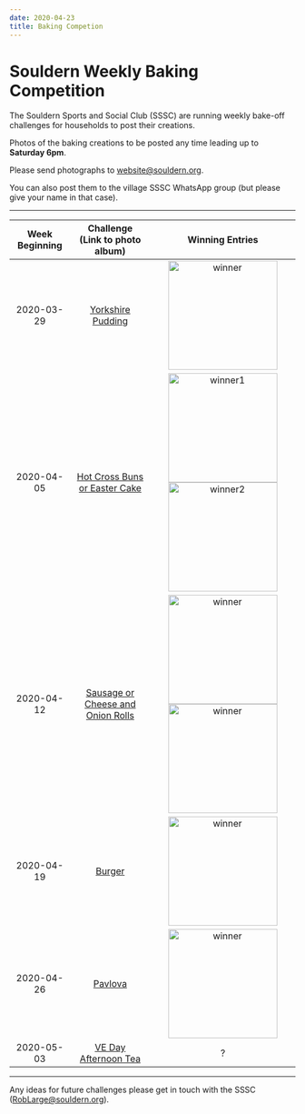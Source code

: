 ```yaml
---
date: 2020-04-23
title: Baking Competion
---
```

<style>
table img {width:12em; vertical-align:middle}
</style>

# Souldern  Weekly Baking Competition

The Souldern Sports and Social Club (SSSC) are running weekly bake-off challenges for households to post their creations.

Photos of the baking creations to be posted any time leading up to **Saturday 6pm**.

Please send photographs to
  [website@souldern.org](mailto:website@souldern.org).

You can also post them to the village SSSC WhatsApp group (but please give your name in that case).

---


| Week Beginning | Challenge<br>(Link to photo album) | Winning Entries |
| :---: | :---: | :---: |
| 2020-03-29 | [Yorkshire Pudding](https://photos.google.com/share/AF1QipNe_Mm3jL8bhhaZUijlRq2uhTyHL5Xq91VPJvMTqp5LKfk_b0l5-17qRWfVNQ7Kig?key=U0NBSlRJd0ZPYlJnbEp1aTQxTXk3ZUp4eDZ0dGZn) | ![winner](https://lh3.googleusercontent.com/x1JtZUbfyAJ_NVkrIq4ye7ORebcNgKPbCu4yyzoJvWGkYWFIlu2azVhPQYZdnFiVOBx4FdZfzhUAX8G_IZIDTj0zHcQOjlMbYatJAxL1fd6VTh7GNquufayCYLmNPrWAo7s8WkjMvCOhFdChC2ICDy71fBR7vus7rnqc3D3u3ag3MVyXIDawh4QmVQmL0dj2K5oURXYCO5kf7GWZTv8cc5FB3xY0PuhZPJ9ylKIHBKYqWA-x5rMb_P_ENULk1T_FFMwDLPsjDpMMrkksqXbrOLNETiJd-9D8qRQ2QlKEx_R0x0-37X8D4BWZd6iVFHF9aplFfZcX_7Em1BPmgXyEqe8loZuujFEyP9fqagj_Yxsu78jtzT9Eq3sMfcZcvltf4KncDAFLz5JNU2bwim1xroLuMcu15XvIyKkPSAM6uI7CGmQFcEkRQCulLnsRN1m50skpzWdXwSgZCmZAmseIwteYU8JHl2UXDLVOQvuykNe7GzSgGNZP9aZv1D3oAGsXYokr1SS3F_VOA1NHIqiFIaSdklhwPzz_oG8VQwXuGxl78yLbKdTrfoLkZIm-XOUMKvfaKOXPGEjumD1VrfXr2KfMdu7cgsyr3Okan6-k16jX-YXM3NEIX3xfTWGF4d3nInLRcMJAk4RqfYNCsSdOzZ-C0VTRbAHO89s3fpZDg0xuWpMKekVdDGZeItkKmGrObCZpIJbx5vbkFt9EOSdvNthF-lU5aCDz_OAhO2TggekwAbemvzmf0ME=w564-h752-no) |
| 2020-04-05 | [Hot Cross Buns or Easter Cake](https://photos.app.goo.gl/4vyjnxGKp9JSx7eJ6) | ![winner1](https://lh3.googleusercontent.com/_yLTVUnBuqbmuea878dq5-WxedzTL72eTwmdyTk5NDLgpO08QqI_QzbdSY-NAgw95eFmYYHv3gkWOJ8VcR02SbK9TjdWs0FK49gELssgMM2mkAXLpfivKzj-YD-xo1JVv4fZlTCjd22oH-8_rhwPbhnMvDVDtlTKZev9bjImJ58u8Y5FOth8fOvwh_uOsCtl1w_-oI1NbuQYwG_CfbU20_p0bPl4b8kCu4n-dihUsrerFDFbT5QSzRsZcIqffTG3TwFaMAlyN2M_vWh6TrYIgey_T6VGbARbfPo4hhYQ_mwvA29_NICnMraHSEHMfxY05ImmGUthUYrOB4gQ44B55OX-SXybvYhWEuwZ5FwqqJos8hB-bY6Wfm4Hr5APk9SH-yi910lHJFeKpHsDYBTeB-BFiGIaYlEEE1mlahqvC79NZ3iiWe9bE1_MXWU878hgQBAzcMgX23ma0Bqr4CANePX3bTYYA5yuWQOsQQlzNr0vLH9eHrPBo5FEOCgMyahaulmjR9PLC-518x06IJ2-5T3F6r2KMYahnwP3eJaHQCHyKhpYzHFuTbxpllUuc4kDpcDNJZEGzLn3bNd3vAEupuWAHIQ8s0HdBufHu24aaU5C3PwMv05_neOtPpkrDR6Dgo-bhXXMmtxBt2WyzyMacyjX0nbLZf8G31zXKZ2ivGYlxLO3KIxUyQ8pCQ0hQ296mVMlh3-Qvmj2C5fZc9diFt1CqmNzG67Q_fNdxzg_kRAD5UAhJKaBjxU=w1089-h1451-no) ![winner2](https://lh3.googleusercontent.com/LsM6WfXkCFmEWUDt00K9n7UsHSKNxYHJ2w5kab94cLLpjPxytaWQWzR6gZ4QpJZ1GzxW84-ZvWbcpM8zH7UQMNnoB1gkJB4hOLpSfInXGNsD0_VJ8WL0WBhtxrrR-G7Herb3B_1HRHFKmUx6bA-IBiNUvAcVS85b24DBSU8sj4NrAMvVgUXG3FKiAwCQmJWaG44Pmho8TtlpoHcbyUtGBdlDQK8fG3E_fHbYG1lxklfndr-npGc85pzpV5ppIxGMObjxTfItHFj1I2kGb6newd5Yqn-nhRAl1YnflcFs3UzUBp_cjPCz81KK2yz3n1z2C3Tt45vCO5z2O8HTWu3sFBWvNaZT-Lg_6YFEvyGbJhoufD46gtlIgxl-j-06PGjSOEyAGPMRVH-QCvS21CvBiplkjc1JwOvdDKj3xo3g3NV_TpJsVii0KY6_3p_dMK_smLXCd9oPFdNg8_lTbCIqfx13dDXi-jpoB5dL8AU_cYrZQgmPlISZ3UdYj318QV6QLcfY-haaBTDJSE_sfMv5LgphZFchpoMtfgQ60RXWmIZRWKmWfi-DW16Wx7E4tmY5Ox3ZshOvz_mAnn-dIfnfwwZ8jwEcU2BOhZhkAklWNgAP4mEQ58z3z5qcy2YkYH8sMZGcquMX5I-M9MIkv8XKZ0t7PqtfVWON8hWpn13CYs8jACPGM99uh4bclE6W8eu5k6HQXNGzssOrTUQjBhVa208W-byvryJlk-bED-z7P-WpjvBaugj-Gg=w659-h876-no) |
| 2020-04-12 | [Sausage or Cheese and Onion Rolls](https://photos.app.goo.gl/G9W2MXm7adLpDoTd7) |  ![winner](https://lh3.googleusercontent.com/3aOh1wIdUY07RVNza44HWaEIwbUfWdwvepRZJTCGhq0JYZmUm4afsRf2m13zKFuPp-YUIgVvufcIjNI7Wmyn2fh0iB5s2V8HUrswtxUxquQlKQpF3ofSHdFG71-ZTiNBQHvoqXc3bPFIw98RDRHAzb7X2WpXkj4amQZocygRUW7xaK38M66AGtyvXThElC3eO2gLZolKUSpV5rH8UfY_lYF4JXzExPOS9WJToiOAg3Qp0qsHsIKVKTe8SA0hlIAURa-In4kRINQ8YwK0ho-bDHQik-wPYth8NSZR0AgQ6U7wAOFmVyoHYGNdY9t7SujUk9BDFSdQtHr6jCieBKESrJB1eG1oLG0iV399neVcdF92f0LW2tn9tlL7VI0SFhfX6IVCbQ2vBhHkdiVOJ9ZlKLCXSXNAK11r-VtM0TBF89lQZvcvgde4VpVAzf7QxJsNTey3owse-sZvFDNHYWvR6phQPoKU8cQt5aIdy_xGqEU7spi1au3zEq5otkKESCD2fFcvqNBFBZgtEhErX0Nqj-rqps31QbHRP500UbrF5xxm5LNSBYmD24gnNXxpb9il78q_FFVsC1gJsD96mZ9sPrz_epCxrmlc7Q3hbPEEM00fP-wVIUy6aRHezJcLhlEAXuBJWkuxWesL8ON2oxDxs18cLHv7lBEcyGPWBDagBX_WuFC4ChX9_z-1sYy-YQ6HWM521KVnFF8gJKWc0adlrZWEMChQD1Cuwp9aLiDck-nJLcUO8MG0Vw=w647-h862-no)  ![winner](https://lh3.googleusercontent.com/ibAs7HKm-ltfQkUPX2w-csk2tApbMkQStd6wZhQze6QncSEPfSnqxo9vvhabNPsgq7im9UjMm1E7NJwLJrejKyI8U82K9fzJZLE4U6Crfo1VTI861tAbFrM7nk8WUv_FNBVu66Ab5rdTa0L2JiO6a14mF82F9GyTCG5LZj1C116yXUpp-nWwEWLjFnSAp3mSK13V2E-cb9kEsUB80ita2zCb3g9jbCIOk_F3ZkdUFFtjeRDyWFxHZaF0lffWrNUu_6zbhN0gcdBjoKZ3f5s9L_99yaCTzR1Ao1lgdyWajqJfbCSQg9Q9WH_Axm4s-siF1Yv9Runa5R8wx4Au1SRlyqrhIVv1gJWZ1Wd0z3A5t0dgoJ1upNqaKiu5fbLmVdD4lqLpkAchTVH4RRzeLSQbGjsx6OmQk8iZ2y86WLfe4p475w9IqXuGFkSSUhUyF56lCNQqwxO-04cpREOUAHClsGfnmw6Lk6RT53jy3hfNPMH2zQIOWS4NGFH5AgxJALsiDTwoVJ9Gv5gQ4ToVX87FKd2FK-auknUbun_wnq2fVaGCw1feFVrBAMI4GMhbANbDceZwTAXhTITzCpVT7ei90ByqAKQBt7cKvb2vZi9Ym6xmNhrUSGV4Q9D-afwwdj66MTkbKQTOkLoWxazj1FseEx-ZMYp5ga5aAlS9wHB_RuUbtELhf6B7exbHFMLN9N5XYI1AlG89ErdsSCgN7t4bqtbqr5_IKNVhMdAcaY5L2Zxic9N07LQ5pw=w640-h480-no) |
|2020-04-19 |[Burger](https://photos.app.goo.gl/De2hwTScK6wCQ7CB7) | ![winner](https://lh3.googleusercontent.com/r49y-wuT8X7yAiZ0esM07PZW8Ei-DOqV2NB93HkaU6-wh0PoxV8n1OlvQ7zPuMRABTsvsRwQySIjdnik-xYkyXpOcZ-5Z2l7qwn8UHtBXgrrOJW39178WF3uGol9qu1js6SfbXZZm1dBBWUb6UbnMQiwV9607uYMNstx4jXc3OR1alKiaMyUVEm-Gfa_eBtl77umwanBiJMDIyZMQdnuElP-nBFA7YGEHzX-zhKiiRqYy_KBwxT9wqTG6VcakzSz1TLhOlvdVHLYPUxd8lncybapo0Is_Jkj-ZJE6nVCc1h11FS5KvBQRN47NB2CSyxM-JSx0Q0xpG3zIPSYd4iDpjr9Wmhb3TJjL3x0zqbcUbocY5tVEqyTc7pc5N3nzOGWuLGZ7CGsYJ8REjYrzpeIKfkscw54XfCvcGlQNWe79KhqRnZcUgo3nEUbt1ySbfyMWJ3TBrAGnq30lCbe41q6qdMyRf1kTBZrRET0Ck87TmsPmCy9IXob6xJ5WsN-ONJeZPlCiBbc3JmRtv3gA7Zk8J-cUkf1jIaqh4OrYBjXxEnnz5mdV0iZVY6wFtAdlC9HUlE1YodyUsw1ZUSJ7lTE_S7rNmNYqdrxEjdE98TcH588GImUW7naQLQXFin-0xpRrp01dB1AQv_yqLCVFb-LpfqueuEyHrRLf4HmNwYcEbdBGlgBRohcOl197vjyjEKu5rGTCrlN16_u6xNxQ9S0eCJu5ULqAQLnLHhuyPpFlkgWafrIK0ZBdQ=w824-h868-no) |
| 2020-04-26 | [Pavlova](https://photos.app.goo.gl/zByXdBLVuvcWjRHXA) | ![winner](https://lh3.googleusercontent.com/c7VYSOXN4aFXphsHfHDdCNUxYhXIdsOZehcjF7h-7uIFa9EP2xOVt03D6xHJ2WRwkqrErxnI2DqGtzNymC3bBM-Urq_JMVhCOR8263gaMN2cx8hOFfwpzEa_egPPxLAnYvWqcWAvd87KKQ5JjkvBnlD3oUR0Z-mJ-wWs7_UZVEcq7-GTdV7gW7j-u5SkB7GIXA3TSYx3V2rWOpE2xQDsVE8Mmrmcr32ezYMu00d2KGRWdLtTT0x0hslbzSvx9Yl0y7AQTURQ1It9_p4fRv6nOvwI3yI7gC0FY3VPePQMMZ9CPko0MoCWbDLncaRQQ0BIfZ_OoCQZWEvb8ec8cYVv3P8vLoL-yTsJRUYWBx65r834081i5YcQoGYGyp9Xv3A9FgWOt15eqt3ipZAp8VsFRUHG45bEcqdbDAQ2TB34eQHPTu0UFZ4s47GETGs89komm3E4Ce8rBJGv5lTQSqLrfoG-5qvGUuA7EwP8DEwyLiXAx6D5y-Uqb1gffxjH2TWt-GzU9TN1RE_UINmD7ybEiAb-lSOzICPHEGxR53a0x2e_D9O7VDNBVQFM7iKc1crg_LaIfTIbT3n_y5ST-7_8lOk5zBGTtzTX7O1COCWCWi3E4i2agacozPM78bqQ8AeSE-ZyDjVZYoDQFYpFL6xCuj8OXwxe2yFqch2v0LyQDv36Ci2fQa-Ffqe7Qc5SQ8XMH7PxuN1Bl8eg_8PuWp6rvs5lxDEaH3l2_CGcV2q4SO-dv-7DZGQ51A=w1159-h869-no) |
| 2020-05-03 | [VE Day Afternoon Tea](https://photos.app.goo.gl/AB1TurFPowecpk9VA) | ? |


---
Any ideas for future challenges please get in touch with the SSSC ([RobLarge@souldern.org](mailto:RobLarge@souldern.org)).

